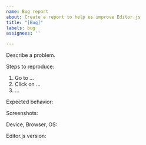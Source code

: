 ```yaml
---
name: Bug report
about: Create a report to help us improve Editor.js
title: "[Bug]"
labels: bug
assignees: ''

---
```


Describe a problem.

Steps to reproduce:
1. Go to …
2. Click on …
3. …

Expected behavior:

Screenshots:

Device, Browser, OS:

Editor.js version:

